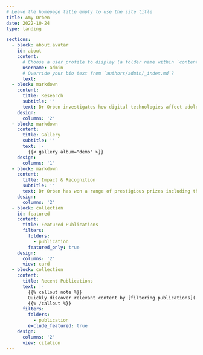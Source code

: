```yaml
---
# Leave the homepage title empty to use the site title
title: Amy Orben
date: 2022-10-24
type: landing

sections:
  - block: about.avatar
    id: about
    content:
      # Choose a user profile to display (a folder name within `content/authors/`)
      username: admin
      # Override your bio text from `authors/admin/_index.md`?
      text:
  - block: markdown
    content:
      title: Research
      subtitle: ''
      text: Dr Orben investigates how digital technologies affect adolescent psychological well-being and mental health. She is particularly interested in the potential cognitive, biological and social mechanisms that underlie this link in both non-clinical and clinical populations, and the influence of individual differences. Her results have shed new light on pressing questions debated in policy, parenting and mental health, having informed advice given by national and international experts such as the UK Chief Medical Officers and the US Surgeon General. Click [here](https://orben.group) to learn more about her team.
    design:
      columns: '2'
  - block: markdown
    content:
      title: Gallery
      subtitle: ''
      text: |-
        {{< gallery album="demo" >}}
    design:
      columns: '1'
  - block: markdown
    content:
      title: Impact & Recognition
      subtitle: ''
      text: Dr Orben has won a range of prestigious prizes including the Inaugural MRC Early Career Impact Award, the British Neuroscience Association Researcher Credibility Prize, the Society for the Improvement of Psychological Science Mission Award and the UK Reproducibility Network Dorothy Bishop Early Career Researcher Prize. At both the University of Oxford and the University of Cambridge she has received nominations for student-led teaching awards. Dr Orben is also a member of a range of influential committees, including the UK Department for Digital, Science, Innovation and Technology College of Experts, the British Academy Public Policy Committee, the University of Cambridge Open Research Steering Committee and the ESRC Digital Footrpints Programme Board.
    design:
      columns: '2'
  - block: collection
    id: featured
    content:
      title: Featured Publications
      filters:
        folders:
          - publication
        featured_only: true
    design:
      columns: '2'
      view: card
  - block: collection
    content:
      title: Recent Publications
      text: |-
        {{% callout note %}}
        Quickly discover relevant content by [filtering publications](./publication/).
        {{% /callout %}}
      filters:
        folders:
          - publication
        exclude_featured: true
    design:
      columns: '2'
      view: citation
---
```


